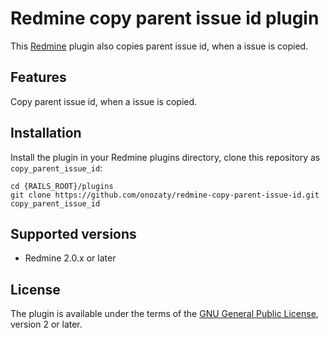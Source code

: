 Redmine copy parent issue id plugin
===========================

This [Redmine](http://www.redmine.org) plugin also copies parent issue id, when a issue is copied.

Features
--------

Copy parent issue id, when a issue is copied.

Installation
------------

Install the plugin in your Redmine plugins directory, clone this repository as `copy_parent_issue_id`:

    cd {RAILS_ROOT}/plugins
    git clone https://github.com/onozaty/redmine-copy-parent-issue-id.git copy_parent_issue_id

Supported versions
------------------

* Redmine 2.0.x or later

License
-------

The plugin is available under the terms of the [GNU General Public License](http://www.gnu.org/licenses/gpl-2.0.html), version 2 or later.
